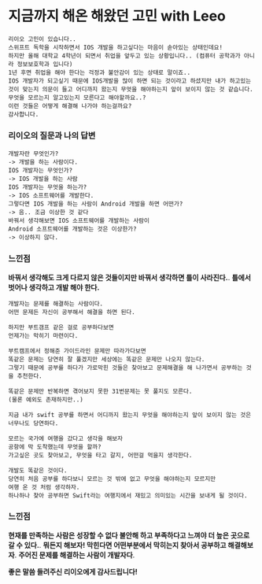 # 지금까지 해온 해왔던 고민 with Leeo
```
리이오 고민이 있습니다..
스위프트 독학을 시작하면서 IOS 개발을 하고싶다는 마음이 솓아있는 상태인데요!
하지만 올해 대학교 4학년이 되면서 취업을 앞두고 있는 상황입니다.. (컴퓨터 공학과가 아니라 정보보호학과 입니다)
1년 후면 취업을 해야 한다는 걱정과 불안감이 있는 상태로 말이죠..
IOS 개발자가 되고싶기 때문에 IOS개발을 많이 하면 되는 것이라고 하셨지만 내가 하고있는 것이 맞는지 의문이 들고 어디까지 왔는지 무엇을 해야하는지 앞이 보이지 않는 것 같습니다. 무엇을 모르는지 알고있는지 모른다고 해야할까요..?
이런 것들은 어떻게 해결해 나가야 하는걸까요?
감사합니다.
```

### 리이오의 질문과 나의 답변
 ```
개발자란 무엇인가?
-> 개발을 하는 사람이다.
IOS 개발자는 무엇인가?
-> IOS 개발을 하는 사람
IOS 개발자는 무엇을 하는가?
-> IOS 소프트웨어를 개발한다.
그렇다면 IOS 개발을 하는 사람이 Android 개발을 하면 어떤가?
-> 음.. 조금 이상한 것 같다
바꿔서 생각해보면 IOS 소프트웨어를 개발하는 사람이
Android 소프트웨어를 개발하는 것은 이상한가?
-> 이상하지 않다.
```

### 느낀점
**바꿔서 생각해도 크게 다르지 않은 것들이지만 바꿔서 생각하면 틀이 사라진다.**. 
**틀에서 벗어나 생각하고 개발 해야 한다.** 

```
개발자는 문제를 해결하는 사람이다.
어떤 문제든 자신이 공부해서 해결을 하면 된다.

하지만 부트갬프 같은 걸로 공부하다보면 
언제가는 막히기 마련이다.

부트캠프에서 정해준 가이드라인 문제만 따라가다보면
똑같은 문제는 당연히 잘 풀겠지만 세상에는 똑같은 문제만 나오지 않는다. 
그렇기 때문에 공부를 하다가 가로막힌 것들은 찾아보고 문제해결을 해 나가면서 공부하는 것을 추천한다.

똑같은 문제만 반복하면 겪어보지 못한 31번문제는 못 풀지도 모른다.
(물론 예외도 존재하지만..)

지금 내가 swift 공부를 하면서 어디까지 왔는지 무엇을 해야하는지 앞이 보이지 않는 것은 너무나도 당연하다.

모르는 국가에 여행을 갔다고 생각을 해보자
공항에 막 도착했는데 무엇을 할까?
가고싶은 곳도 찾아보고, 무엇을 타고 갈지, 어떤걸 먹을지 생각한다.

개발도 똑같은 것이다.
당연히 처음 공부를 하다보니 모르는 것 밖에 없고 무엇을 해야하는지 모르지만
여행 온 것 처럼 생각하자.
하나하나 찾아 공부하면 Swift라는 여행지에서 재밌고 의미있는 시간을 보내게 될 것이다.
```
### 느낀점
**현재를 만족하는 사람은 성장할 수 없다 불안해 하고 부족하다고 느껴야 더 높은 곳으로 갈 수 있다.**. 
**뭐든지 해보자! 막힌다면 어떤부분에서 막히는지 찾아서 공부하고 해결해보자**. 
**주어진 문제를 해결하는 사람이 개발자다**. 

**좋은 말씀 들려주신 리이오에게 감사드립니다!**
